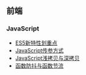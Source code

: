 ## 前端

### JavaScript

- [ES5新特性划重点](./前端/JavaScript/ES5新特性.md)
- [JavaScript传参方式](./前端/JavaScript/JavaScript传参方式.md)
- [JavaScript浅拷贝与深拷贝](./前端/JavaScript/JavaScript浅拷贝与深拷贝.md)
- [函数防抖与函数节流](./前端/JavaScript/函数防抖与函数节流.md)

